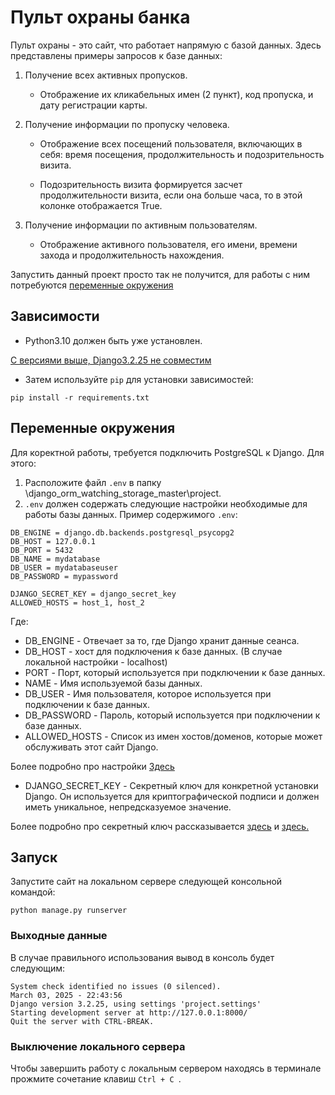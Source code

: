 # Пульт охраны банка

Пульт охраны - это сайт, что работает напрямую с базой данных. Здесь представлены примеры запросов к базе данных: 

1. Получение всех активных пропусков.

   - Отображение их кликабельных имен (2 пункт), код пропуска, и дату регистрации карты.
   
2. Получение информации по пропуску человека.

   - Отображение всех посещений пользователя, включающих в себя: время посещения, продолжительность и подозрительность визита.

   - Подозрительность визита формируется засчет продолжительности визита, если она больше часа, то в этой колонке отображается Truе.
   
3. Получение информации по активным пользователям.

   - Отображение активного пользователя, его имени, времени захода и продолжительность нахождения.

Запустить данный проект просто так не получится, для работы с ним потребуются [переменные окружения](https://github.com/Ou7ro/django_orm_watching_storage_master#Переменныеокружения)

## Зависимости

- Python3.10 должен быть уже установлен. 

[С версиями выше, Django3.2.25 не совместим](https://docs.djangoproject.com/en/4.0/faq/install/#what-python-version-can-i-use-with-django)

- Затем используйте `pip` для установки зависимостей:

```
pip install -r requirements.txt
```

## Переменные окружения

Для коректной работы, требуется подключить PostgreSQL к Django. Для этого:

1. Расположите файл `.env` в папку \django_orm_watching_storage_master\project.
2. `.env` должен содержать следующие настройки необходимые для работы базы данных.
Пример содержимого `.env`:
```
DB_ENGINE = django.db.backends.postgresql_psycopg2 
DB_HOST = 127.0.0.1
DB_PORT = 5432
DB_NAME = mydatabase
DB_USER = mydatabaseuser
DB_PASSWORD = mypassword

DJANGO_SECRET_KEY = django_secret_key
ALLOWED_HOSTS = host_1, host_2
```
Где:

- DB_ENGINE - Отвечает за то, где Django хранит данные сеанса.
- DB_HOST - хост для подключения к базе данных. (В случае локальной настройки - localhost)
- PORT - Порт, который используется при подключении к базе данных.
- NAME - Имя используемой базы данных. 
- DB_USER - Имя пользователя, которое используется при подключении к базе данных.
- DB_PASSWORD - Пароль, который используется при подключении к базе данных.
- ALLOWED_HOSTS - Список из имен хостов/доменов, которые может обслуживать этот сайт Django.
  
Более подробно про настройки [Здесь](https://docs.djangoproject.com/en/5.1/ref/settings/#std-setting-HOST)

- DJANGO_SECRET_KEY - Секретный ключ для конкретной установки Django. Он используется для криптографической подписи и должен иметь уникальное, непредсказуемое значение.

Более подробно про секретный ключ рассказывается [здесь](https://blog.ovalerio.net/archives/995) и [здесь.](https://docs.djangoproject.com/en/dev/topics/signing/)

## Запуск

Запустите сайт на локальном сервере следующей консольной командой:
```
python manage.py runserver
```

### Выходные данные

В случае правильного использования вывод в консоль будет следующим:
```
System check identified no issues (0 silenced).
March 03, 2025 - 22:43:56
Django version 3.2.25, using settings 'project.settings'
Starting development server at http://127.0.0.1:8000/
Quit the server with CTRL-BREAK.
```

### Выключение локального сервера

Чтобы завершить работу с локальным сервером находясь в терминале прожмите сочетание клавиш ```Ctrl + C ```.
